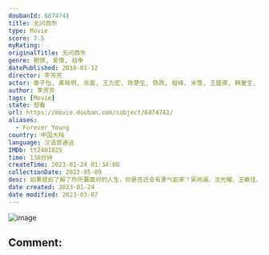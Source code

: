 ```yaml
---
doubanId: 6874741
title: 无问西东
type: Movie
score: 7.5
myRating: 
originalTitle: 无问西东
genre: 剧情, 爱情, 战争
datePublished: 2018-01-12
director: 李芳芳
actor: 章子怡, 黄晓明, 张震, 王力宏, 陈楚生, 铁政, 祖峰, 米雪, 王盛德, 韩童生, 王鑫, 郑铮, 章泽天, 黄梦莹, 林美秀, 保罗·菲利普·克拉克, 胡家华, 伊娜, 吴谨言, 纪帅, 王天泽, 伍麟凯, 都星言, 李洪权, 马修·雷·鲁格斯, 石燕京, 谌龙, 宣依, 王宏政
author: 李芳芳
tags: [Movie]
state: 想看
url: https://movie.douban.com/subject/6874741/
aliases:
  - Forever_Young
country: 中国大陆
language: 汉语普通话
IMDb: tt2401825
time: 138分钟
createTime: 2023-01-24 01:34:08
collectionDate: 2022-05-09
desc: 如果提前了解了你所要面对的人生，你是否还会有勇气前来？吴岭澜、沈光耀、王敏佳、陈鹏、张果果，几个年轻人满怀诸多渴望，在四个非同凡响的时空中一路前行。吴岭澜（陈楚生饰），出发时意气风发，却很快在途中...
date created: 2023-01-24
date modified: 2023-03-07
---
```


![image](p2507572275.jpg)

Comment:
---
